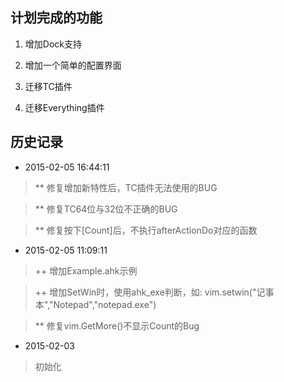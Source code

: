 ## 计划完成的功能

1. 增加Dock支持

2. 增加一个简单的配置界面

3. 迁移TC插件

4. 迁移Everything插件

## 历史记录

* 2015-02-05 16:44:11

> ** 修复增加新特性后，TC插件无法使用的BUG

> ** 修复TC64位与32位不正确的BUG

> ** 修复按下[Count]后，不执行afterActionDo对应的函数


* 2015-02-05 11:09:11

> ++ 增加Example.ahk示例

> ++ 增加SetWin时，使用ahk_exe判断，如: vim.setwin("记事本","Notepad","notepad.exe")

> ** 修复vim.GetMore()不显示Count的Bug

* 2015-02-03

> 初始化 